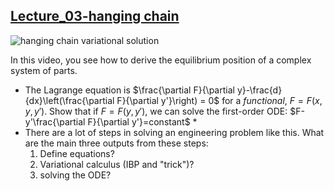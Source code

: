 ## [Lecture_03-hanging chain](https://youtu.be/o-wqhInsGf8)

![hanging chain variational solution](https://campuspro-uploads.s3.us-west-2.amazonaws.com/2f97aca3-fc59-4d60-903d-2957cdab1812/aec6660b-716d-4530-ac9a-ee080b56d7c3/08_hanging.png)

In this video, you see how to derive the equilibrium position of a complex system of parts. 

* The Lagrange equation is $\frac{\partial F}{\partial
  y}-\frac{d}{dx}\left(\frac{\partial F}{\partial y'}\right) = 0$ for a
  _functional_, $F=F(x,y,y')$. Show that if $F = F(y,y')$, we can solve
  the first-order ODE: $F-y'\frac{\partial F}{\partial y'}=constant$ * 
* There are a lot of steps in solving an engineering problem like this.
  What are the main three outputs from these steps: 
    1. Define equations?
    2. Variational calculus (IBP and "trick")?
    3. solving the ODE?

